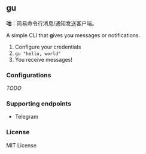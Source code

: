 ## gu

**咕**：简易命令行消息/通知发送客户端。

A simple CLI that **g**ives yo**u** messages or notifications.

1. Configure your credentials
2. `gu "hello, world"`
3. You receive messages!

### Configurations
*TODO*

### Supporting endpoints
* Telegram

### License
MIT License